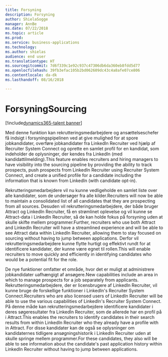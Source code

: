 ```yaml
---
title: Forsyning
description: Forsyning
author: ShielaSogge
manager: AnnBe
ms.date: 07/22/2018
ms.topic: article
ms.prod: 
ms.service: business-applications
ms.technology: 
ms.author: shielas
audience: end user
ms.translationtype: HT
ms.sourcegitcommit: 7d6f339c1e92c937c47306db6da360eb8fdd5d77
ms.openlocfilehash: 39fb3efac105b2bd062609dc43c4a8afe07ce806
ms.contentlocale: da-dk
ms.lasthandoff: 08/16/2018

---
```


# <a name="sourcing"></a><span data-ttu-id="782fc-103">Forsyning</span><span class="sxs-lookup"><span data-stu-id="782fc-103">Sourcing</span></span>

[!include[dynamics365-talent banner](../../includes/dynamics365-talent.md)]

<span data-ttu-id="782fc-104">Med denne funktion kan rekrutteringsmedarbejdere og ansættelseschefer få indsigt i forsyningspipelinen ved at give mulighed for at spore jobkandidater, overføre jobkandidater fra LinkedIn Recruiter ved hjælp af Recruiter System Connect og oprette en samlet profil for en kandidat, som indeholder de oplysninger, der kendes fra LinkedIn (med kandidattilmelding).</span><span class="sxs-lookup"><span data-stu-id="782fc-104">This feature enables recruiters and hiring managers to have visibility into the sourcing pipeline by providing the ability to track prospects, push prospects from LinkedIn Recruiter using Recruiter System Connect, and create a unified profile for a candidate including the information that is known from LinkedIn (with candidate opt-in).</span></span>

<span data-ttu-id="782fc-105">Rekrutteringsmedarbejdere vil nu kunne vedligeholde en samlet liste over alle kandidater, som de undersøger fra alle kilder.</span><span class="sxs-lookup"><span data-stu-id="782fc-105">Recruiters will now be able to maintain a consolidated list of all candidates that they are prospecting from all sources.</span></span> <span data-ttu-id="782fc-106">Desuden vil rekrutteringsmedarbejdere, der både bruger Attract og LinkedIn Recruiter, få en strømlinet oplevelse og vil kunne se Attract-data i LinkedIn Recruiter, så de kan holde fokus på forsyning uden at skulle skifte mellem programmer.</span><span class="sxs-lookup"><span data-stu-id="782fc-106">Further, recruiters who use both Attract and LinkedIn Recruiter will have a streamlined experience and will be able to see Attract data within LinkedIn Recruiter, allowing them to stay focused on sourcing without having to jump between applications.</span></span> <span data-ttu-id="782fc-107">Derfor vil rekrutteringsmedarbejdere kunne flytte hurtigt og effektivt rundt for at identificere kandidater, der kunne være egnet til rollen.</span><span class="sxs-lookup"><span data-stu-id="782fc-107">This will enable recruiters to move quickly and efficiently in identifying candidates who would be a potential fit for the role.</span></span>

<span data-ttu-id="782fc-108">De nye funktioner omfatter et område, hvor det er muligt at administrere jobkandidater uafhængigt af ansøgere.</span><span class="sxs-lookup"><span data-stu-id="782fc-108">New capabilities include an area in which to manage prospects for a job separately from applicants.</span></span> <span data-ttu-id="782fc-109">Rekrutteringsmedarbejdere, der er licensbrugere af LinkedIn Recruiter, vil kunne bruge de forskellige funktioner i LinkedIn's Recruiter System Connect.</span><span class="sxs-lookup"><span data-stu-id="782fc-109">Recruiters who are also licensed users of LinkedIn Recruiter will be able to use the various capabilities of LinkedIn's Recruiter System Connect.</span></span>
<span data-ttu-id="782fc-110">På denne måde kan rekrutteringsmedarbejdere identificere kandidater i deres søgeresultater fra LinkedIn Recruiter, som de allerede har en profil på i Attract.</span><span class="sxs-lookup"><span data-stu-id="782fc-110">This enables the recruiters to identify candidates in their search results from within LinkedIn Recruiter who they already have a profile with in Attract.</span></span> <span data-ttu-id="782fc-111">For disse kandidater kan de også se oplysninger om kandidaternes tidligere ansøgningshistorik i LinkedIn Recruiter uden at skulle springe mellem programmer.</span><span class="sxs-lookup"><span data-stu-id="782fc-111">For these candidates, they also will be able to see information about the candidate's past application history within LinkedIn Recruiter without having to jump between applications.</span></span>

<!--
## Who uses this feature
This feature is mainly used by recruiters within an organization.
## License required
Requires LinkedIn Recruiter System Connect and a Talent license.
## Setup required
Some of the capabilities in this feature will require each user to have a
license to LinkedIn Recruiter.
## Availability
Cloud
## Regional availability
Global
-->

